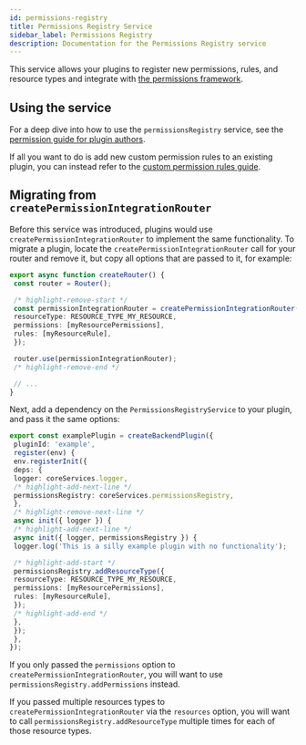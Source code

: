 ```yaml
---
id: permissions-registry
title: Permissions Registry Service
sidebar_label: Permissions Registry
description: Documentation for the Permissions Registry service
---
```


This service allows your plugins to register new permissions, rules, and resource types and integrate with [the permissions framework](../../permissions/overview.md).

## Using the service

For a deep dive into how to use the `permissionsRegistry` service, see the [permission guide for plugin authors](../../permissions/plugin-authors/01-setup.md).

If all you want to do is add new custom permission rules to an existing plugin, you can instead refer to the [custom permission rules guide](../../permissions/custom-rules.md).

## Migrating from `createPermissionIntegrationRouter`

Before this service was introduced, plugins would use
`createPermissionIntegrationRouter` to implement the same functionality. To
migrate a plugin, locate the `createPermissionIntegrationRouter` call for your
router and remove it, but copy all options that are passed to it, for example:

```ts
export async function createRouter() {
 const router = Router();

 /* highlight-remove-start */
 const permissionIntegrationRouter = createPermissionIntegrationRouter({
 resourceType: RESOURCE_TYPE_MY_RESOURCE,
 permissions: [myResourcePermissions],
 rules: [myResourceRule],
 });

 router.use(permissionIntegrationRouter);
 /* highlight-remove-end */

 // ...
}
```

Next, add a dependency on the `PermissionsRegistryService` to your plugin,
and pass it the same options:

```ts
export const examplePlugin = createBackendPlugin({
 pluginId: 'example',
 register(env) {
 env.registerInit({
 deps: {
 logger: coreServices.logger,
 /* highlight-add-next-line */
 permissionsRegistry: coreServices.permissionsRegistry,
 },
 /* highlight-remove-next-line */
 async init({ logger }) {
 /* highlight-add-next-line */
 async init({ logger, permissionsRegistry }) {
 logger.log('This is a silly example plugin with no functionality');

 /* highlight-add-start */
 permissionsRegistry.addResourceType({
 resourceType: RESOURCE_TYPE_MY_RESOURCE,
 permissions: [myResourcePermissions],
 rules: [myResourceRule],
 });
 /* highlight-add-end */
 },
 });
 },
});
```

If you only passed the `permissions` option to
`createPermissionIntegrationRouter`, you will want to use
`permissionsRegistry.addPermissions` instead.

If you passed multiple resources types to `createPermissionIntegrationRouter`
via the `resources` option, you will want to call
`permissionsRegistry.addResourceType` multiple times for each of those
resource types.
